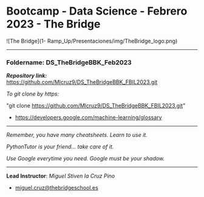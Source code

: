 # Bootcamp - Data Science - Febrero 2023 - The Bridge


![The Bridge](1- Ramp_Up/Presentaciones/img/TheBridge_logo.png)

----------

### **Foldername**: DS_TheBridgeBBK_Feb2023

***Repository link:*** https://github.com/Mlcruz9/DS_TheBridgeBBK_FBIL2023.git

*To git clone by https:*

"git clone https://github.com/Mlcruz9/DS_TheBridgeBBK_FBIL2023.git"

- https://developers.google.com/machine-learning/glossary


---------

*Remember, you have many cheatsheets. Learn to use it.*

*PythonTutor is your friend... take care of it.*

*Use Google everytime you need. Google must be your shadow.*

---------

**Lead Instructor**: *Miguel Stiven la Cruz Pino*

- miguel.cruz@thebridgeschool.es

